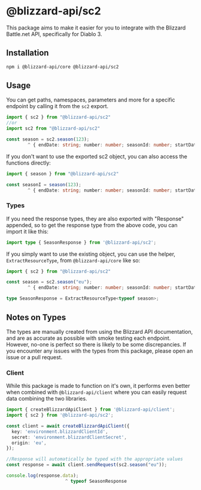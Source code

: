 # @blizzard-api/sc2

This package aims to make it easier for you to integrate with the Blizzard Battle.net API, specifically for Diablo 3.

## Installation

```sh
npm i @blizzard-api/core @blizzard-api/sc2
```

## Usage

You can get paths, namespaces, parameters and more for a specific endpoint by calling it from the `sc2` export.

```ts
import { sc2 } from "@blizzard-api/sc2"
//or
import sc2 from "@blizzard-api/sc2"

const season = sc2.season(123);
        ^ { endDate: string; number: number; seasonId: number; startDate: string; year: number; }
```

If you don't want to use the exported sc2 object, you can also access the functions directly:

```ts
import { season } from "@blizzard-api/sc2"

const seasonI = season(123);
        ^ { endDate: string; number: number; seasonId: number; startDate: string; year: number; }
```

### Types

If you need the response types, they are also exported with "Response" appended, so to get the response type from the above code, you can import it like this:

```ts
import type { SeasonResponse } from '@blizzard-api/sc2';
```

If you simply want to use the existing object, you can use the helper, `ExtractResourceType`, from `@blizzard-api/core` like so:

```ts
import { sc2 } from "@blizzard-api/sc2"

const season = sc2.season("eu");
        ^ { endDate: string; number: number; seasonId: number; startDate: string; year: number; }

type SeasonResponse = ExtractResourceType<typeof season>;
```

## Notes on Types

The types are manually created from using the Blizzard API documentation, and are as accurate as possible with smoke testing each endpoint. However, no-one is perfect so there is likely to be some discrepancies. If you encounter any issues with the types from this package, please open an issue or a pull request.

### Client

While this package is made to function on it's own, it performs even better when combined with `@blizzard-api/client` where you can easily request data combining the two libraries.

```ts
import { createBlizzardApiClient } from '@blizzard-api/client';
import { sc2 } from '@blizzard-api/sc2';

const client = await createBlizzardApiClient({
  key: 'environment.blizzardClientId',
  secret: 'environment.blizzardClientSecret',
  origin: 'eu',
});

//Response will automatically be typed with the appropriate values
const response = await client.sendRequest(sc2.season("eu"));

console.log(response.data);
                      ^ typeof SeasonResponse
```
